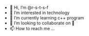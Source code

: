 - 👋 Hi, I’m @r-s-t-s-f
- 👀 I’m interested in technology
- 🌱 I’m currently learning c++ program 
- 💞️ I’m looking to collaborate on 🫤
- 📫 How to reach me ...

<!---
r-s-t-s-f/r-s-t-s-f is a ✨ special ✨ repository because its `README.md` (this file) appears on your GitHub profile.
You can click the Preview link to take a look at your changes.
--->
  
